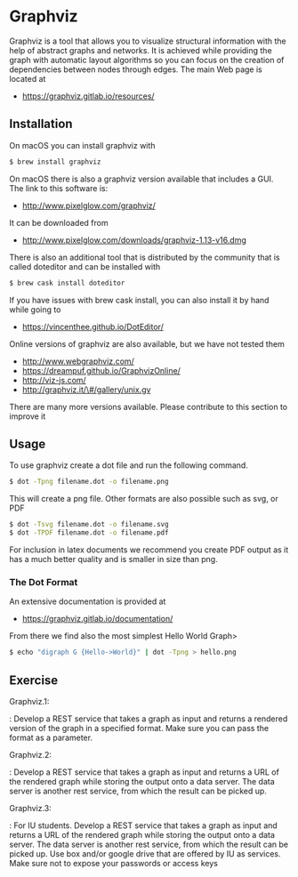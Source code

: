 # Graphviz

Graphviz is a tool that allows you to visualize structural information
with the help of abstract graphs and networks. It is achieved while
providing the graph with automatic layout algorithms so you can focus
on the creation of dependencies between nodes through edges. The main
Web page is located at

* <https://graphviz.gitlab.io/resources/>

## Installation

On macOS you can install graphviz with

```bash
$ brew install graphviz
```

On macOS there is also a graphviz version available that includes a GUI.
The link to this software is:

* <http://www.pixelglow.com/graphviz/>

It can be downloaded from

* <http://www.pixelglow.com/downloads/graphviz-1.13-v16.dmg>

There is also an additional tool that is distributed by the community
that is called doteditor and can be installed with

```bash
$ brew cask install doteditor
```

If you have issues with brew cask install, you can also install it by
hand while going to

* <https://vincenthee.github.io/DotEditor/>

Online versions of graphviz are also available, but we have not tested
them

* <http://www.webgraphviz.com/>
* <https://dreampuf.github.io/GraphvizOnline/>
* <http://viz-js.com/>
* <http://graphviz.it/\#/gallery/unix.gv>

There are many more versions available. Please contribute to this
section to improve it

## Usage

To use graphviz create a dot file and run the following command.

```bash
$ dot -Tpng filename.dot -o filename.png
```

This will create a png file. Other formats are also possible such as
svg, or PDF

```bash
$ dot -Tsvg filename.dot -o filename.svg
$ dot -TPDF filename.dot -o filename.pdf
```

For inclusion in latex documents we recommend you create PDF output as it
has a much better quality and is smaller in size than png.

### The Dot Format

An extensive documentation is provided at

* <https://graphviz.gitlab.io/documentation/>

From there we find also the most simplest Hello World Graph>

```bash
$ echo "digraph G {Hello->World}" | dot -Tpng > hello.png
```

## Exercise


Graphviz.1:

: Develop a REST service that takes a graph as input and returns a rendered version of the graph in a specified format. Make sure you can pass the format as a parameter.

Graphviz.2:

: Develop a REST service that takes a graph as input and returns a URL of the rendered graph while storing the output onto a data server. The data server is another rest service, from which the result can be picked up.

Graphviz.3:

: For IU students. Develop a REST service that takes a graph as input and returns a URL of the rendered graph while storing the output onto a data server. The data server is another rest service, from which the result can be picked up. Use box and/or google drive that are offered by IU as services. Make sure not to expose your passwords or access keys
